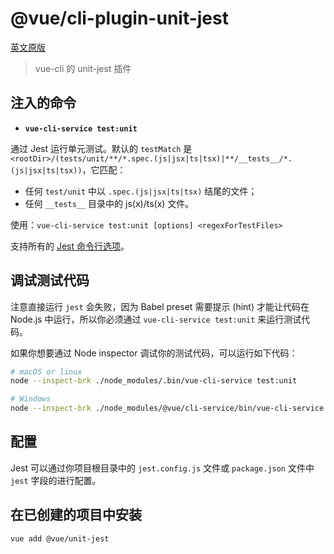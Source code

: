 # @vue/cli-plugin-unit-jest

[英文原版](https://github.com/vuejs/vue-cli/tree/dev/packages/\@vue/cli-plugin-unit-jest/README.md)

> vue-cli 的 unit-jest 插件

## 注入的命令

- **`vue-cli-service test:unit`**

通过 Jest 运行单元测试。默认的 `testMatch` 是 `<rootDir>/(tests/unit/**/*.spec.(js|jsx|ts|tsx)|**/__tests__/*.(js|jsx|ts|tsx))`，它匹配：

  - 任何 `test/unit` 中以 `.spec.(js|jsx|ts|tsx)` 结尾的文件；
  - 任何 `__tests__` 目录中的 js(x)/ts(x) 文件。

  使用：`vue-cli-service test:unit [options] <regexForTestFiles>`

  支持所有的 [Jest 命令行选项](https://facebook.github.io/jest/docs/en/cli.html)。

## 调试测试代码

注意直接运行 `jest` 会失败，因为 Babel preset 需要提示 (hint) 才能让代码在 Node.js 中运行，所以你必须通过 `vue-cli-service test:unit` 来运行测试代码。

如果你想要通过 Node inspector 调试你的测试代码，可以运行如下代码：

``` sh
# macOS or linux
node --inspect-brk ./node_modules/.bin/vue-cli-service test:unit

# Windows
node --inspect-brk ./node_modules/@vue/cli-service/bin/vue-cli-service.js test:unit
```

## 配置

Jest 可以通过你项目根目录中的 `jest.config.js` 文件或 `package.json` 文件中 `jest` 字段的进行配置。

## 在已创建的项目中安装

``` sh
vue add @vue/unit-jest
```
